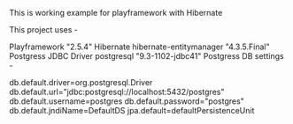 ﻿This is working example for playframework with Hibernate 

This project uses -

Playframework "2.5.4" 
Hibernate 
	hibernate-entitymanager "4.3.5.Final"
Postgress JDBC Driver 
	postgresql "9.3-1102-jdbc41"
Postgress DB settings -
	            <property name="hibernate.dialect" value="org.hibernate.dialect.PostgreSQLDialect"/>
            <property name="hibernate.hbm2ddl.auto" value="create" />

db.default.driver=org.postgresql.Driver
db.default.url="jdbc:postgresql://localhost:5432/postgres"
db.default.username=postgres
db.default.password="postgres"
db.default.jndiName=DefaultDS
jpa.default=defaultPersistenceUnit
